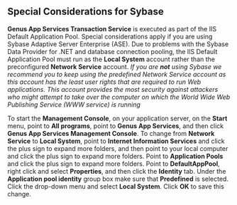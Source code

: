 ## Special Considerations for Sybase

**Genus App Services Transaction Service** is executed as part of the IIS Default Application Pool. Special considerations apply if you are using Sybase Adaptive Server Enterprise (ASE). Due to problems with the Sybase Data Provider for .NET and database connection pooling, the IIS Default Application Pool must run as the **Local System** account rather than the preconfigured **Network Service** account. _If you are **not** using Sybase we recommend you to keep using the predefined Network Service account as this account has the least user rights that are required to run Web applications. This account provides the most security against attackers who might attempt to take over the computer on which the World Wide Web Publishing Service (WWW service) is running_

To start the **Management Console**, on your application server, on the **Start** menu, point to **All programs**, point to **Genus App Services**, and then click **Genus App Services Management Console**. To change from **Network Service** to **Local System**, point to **Internet Information Services** and click the plus sign to expand more folders, and then point to your local computer and click the plus sign to expand more folders. Point to **Application Pools** and click the plus sign to expand more folders. Point to **DefaultAppPool**, right click and select **Properties**, and then click the **Identity** tab. Under the **Application pool identity** group box make sure that **Predefined** is selected. Click the drop-down menu and select **Local System**. Click **OK** to save this change.